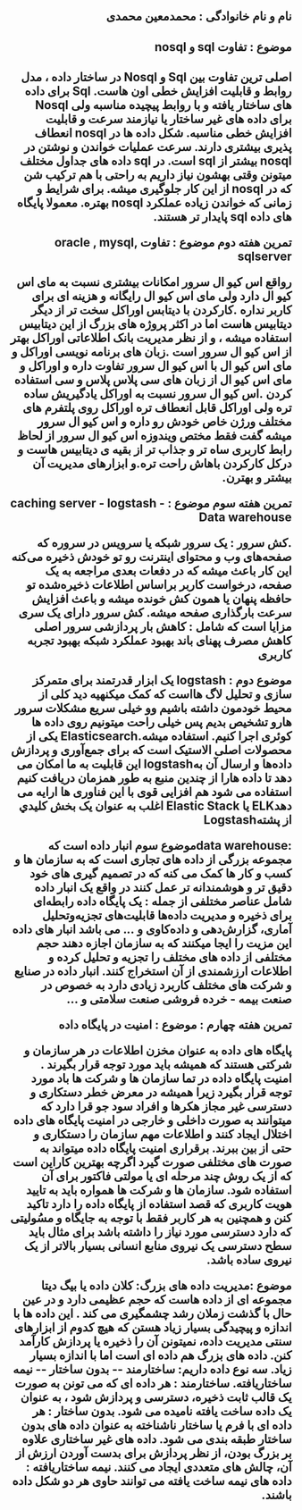 <h2 dir="rtl">  نام و نام خانوادگی : محمدمعین محمدی </h2>
<h2 dir="rtl"> موضوع : تفاوت  sql  و  nosql </h2>
<h2 dir="rtl">
اصلی ترین تفاوت بین  Sql  و Nosql  در ساختار داده ، مدل روابط و قابلیت افزایش خطی اون هاست. Sql  برای داده های ساختار یافته و با روابط پیچیده مناسبه ولی  Nosql  برای داده های غیر ساختار یا نیازمند سرعت و قابلیت افزایش خطی مناسبه.
شکل داده ها در  nosql  انعطاف پذیری بیشتری دارند.
سرعت عملیات خواندن و نوشتن در  nosql  بیشتر از  sql  است.
در  sql  داده های جداول مختلف میتونن وقتی بهشون نیاز داریم به راحتی با هم ترکیب شن که در nosql  از این کار جلوگیری میشه.
برای شرایط و زمانی که خواندن زیاده عملکرد  nosql بهتره.
معمولا پایگاه های داده  sql پایدار تر هستند.


تمرین هفته دوم 
موضوع : تفاوت  oracle , mysql, sqlserver

رواقع اس کیو ال سرور امکانات بیشتری نسبت به مای اس کیو ال دارد ولی مای اس کیو ال رایگانه و هزینه ای برای کاربر نداره
.کارکردن با دیتابس اوراکل سخت تر از دیگر دیتابیس هاست اما در اکثر پروژه های بزرگ از این دیتابیس استفاده میشه ، و از نظر مدیریت بانک اطلاعاتی اوراکل بهتر از اس کیو ال سرور است
.زبان های برنامه نویسی اوراکل و مای اس کیو ال با اس کیو ال سرور تفاوت داره و اوراکل و مای اس کیو ال از زبان های سی پلاس پلاس و سی استفاده کردن
 .اس کیو ال سرور نسبت به اوراکل یادگیریش ساده تره ولی اوراکل قابل انعطاف تره
اوراکل روی پلتفرم های مختلف ورژن خاص خودش رو داره و اس کیو ال سرور میشه گفت فقط مختص ویندوزه
اس کیو ال سرور از لحاظ رابط کاربری ساه تر و جذاب تر از بقیه ی دیتابیس هاست و درکل کارکردن باهاش راحت تره.و ابزارهای مدیریت آن بیشتر و بهترن.

تمرین هفته سوم 
موضوع :  caching server - logstash - Data warehouse


.کش سرور : یک سرور شبکه یا سرویس در سروره که صفحه‌های وب و محتوای اینترنت رو تو خودش ذخیره می‌کنه
این کار باعث میشه که در دفعات بعدی مراجعه به یک صفحه، درخواست کاربر براساس اطلاعات ذخیره‌شده تو حافظه پنهان یا همون کش خونده میشه و باعث افزایش سرعت بارگذاری صفحه میشه.
کش سرور دارای یک سری مزایا است که شامل : 
کاهش بار پردازشی سرور اصلی
کاهش مصرف پهنای باند
بهبود عملکرد شبکه
بهبود تجربه کاربری


موضوع دوم : logstash
یک ابزار قدرتمند برای متمرکز سازی و تحلیل لاگ هااست که کمک میکنهیه دید کلی از محیط خودمون داشته باشیم وو خیلی سریع مشکلات سرور هارو تشخیص بدیم
پس خیلی راحت میتونیم روی داده ها کوئری اجرا کنیم.
 استفاده میشه.Elasticsearch یکی از محصولات اصلی الاستیک است که برای جمع‌آوری و پردازش داده‌ها و ارسال آن بهlogstash 
این قابلیت به ما امکان می دهد تا داده هارا از چندین منبع به طور همزمان دریافت کنیم
استفاده می شود هم افزایی قوی با این فناوری ها ارایه می دهدELK يا Elastic Stack اغلب به عنوان يک بخش کليدي از پشتهLogstash 


:data warehouseموضوع سوم
انبار داده است که مجموعه بزرگی از داده های تجاری است که به سازمان ها و کسب و کار ها کمک می کنه  که در تصمیم گیری های خود دقیق تر و هوشمندانه تر عمل کنند
در واقع یک انبار داده شامل عناصر مختلفی از جمله :
یک پایگاه داده رابطه‌ای برای ذخیره و مدیریت داده‌ها
قابلیت‌های تجزیه‌و‌تحلیل آماری، گزارش‌دهی و داده‌کاوی و ... می باشد
انبار های داده این مزیت را ایجا میکنند که به سازمان اجازه دهند حجم مختلفی از داده های مختلف را تجزیه و تحلیل کرده و اطلاعات ارزشمندی از آن استخراج کنند.
انبار داده در صنایع و شرکت های مختلف کاربرد زیادی دارد به خصوص در صنعت بیمه - خرده فروشی  صنعت سلامتی و ...



تمرین هفته چهارم : 
موضوع : امنیت در پایگاه داده

پایگاه های داده به عنوان مخزن اطلاعات در هر سازمان و شرکتی هستند که همیشه باید مورد توجه قرار بگیرند . امنیت پایگاه داده در تما سازمان ها و شرکت ها باد مورد توجه قرار بگیرد زیرا همیشه در معرض خطر دستکاری و دسترسی غیر مجاز هکرها و افراد سود جو قرا دارد که میتوانند به صورت داخلی و خارجی در امنیت پایگاه های داده اختلال ایجاد کنند و اطلاعات مهم سازمان را دستکاری و حتی از بین ببرند.
برقراری امنیت پایگاه داده میتواند به صورت های مختلفی صورت گیرد اگرچه بهترین کاراین است که از یک روش چند مرحله ای یا مولتی فاکتور برای آن استفاده شود.
سازمان ها و شرکت ها همواره باید به تایید هویت کاربری که قصد استفاده از پایگاه داده را دارد تاکید کنن و همچنین به هر کاربر فقط با توجه به جایگاه و مسُولیتی که دارد دسترسی مورد نیاز را داشته باشد برای مثال باید سطح دسترسی یک نیروی منابع انسانی بسیار بالاتر از یک نیروی ساده باشد.

موضوع :مدیریت داده های بزرگ:
کلان داده یا بیگ دیتا مجموعه ای از داده هاست که حجم عظیمی دارد و در عین حال با گذشت زملان رشد چشمگیری می کند . این داده ها با اندازه و پیچیدگی بسیار زیاد هستن که هیچ کدوم از ابزارهای سنتی مدیریت داده، نمیتونن آن را ذخیره یا پردازش کارآمد کنن. داده های بزرگ هم داده ای است اما با اندازه بسیار زیاد.
سه نوع داده داریم: ساختارمند --  بدون ساختار -- نیمه ساختاریافته. 
ساختارمند : هر داده ای که می تونن به صورت یک قالب ثابت ذخیره، دسترسی و پردازش شود ، به عنوان یک داده ساخت یافته نامیده می شود.
بدون ساختار : هر داده ای با فرم یا ساختار ناشناخته به عنوان داده های بدون ساختار طبقه بندی می شود. داده های غیر ساختاری علاوه بر بزرگ بودن، از نظر پردازش برای بدست آوردن ارزش از آن، چالش های متعددی ایجاد می کنند. 
نیمه ساختاریافته : داده های نیمه ساخت یافته می توانند حاوی هر دو شکل داده باشند.




